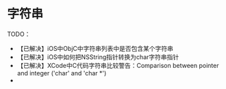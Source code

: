 # 字符串

TODO：

* 【已解决】iOS中ObjC中字符串列表中是否包含某个字符串
* 【已解决】iOS中如何把NSString指针转换为char字符串指针
* 【已解决】XCode中C代码字符串比较警告：Comparison between pointer and integer ('char' and 'char *')
* 